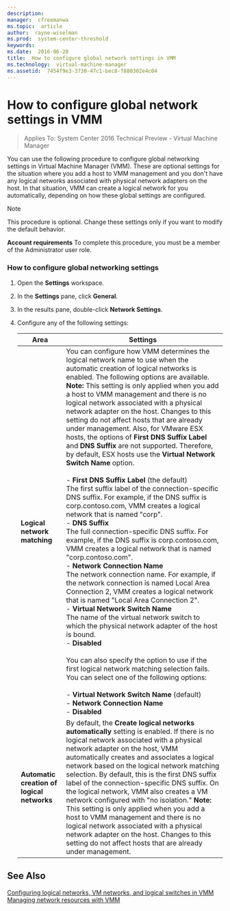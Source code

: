 ```yaml
---
description:  
manager:  cfreemanwa
ms.topic:  article
author:  rayne-wiselman
ms.prod:  system-center-threshold
keywords:  
ms.date:  2016-06-28
title:  How to configure global network settings in VMM
ms.technology:  virtual-machine-manager
ms.assetid:  7454f9e3-3730-47c1-bec8-f880302e4c04
---
```


# How to configure global network settings in VMM

>Applies To: System Center 2016 Technical Preview - Virtual Machine Manager

You can use the following procedure to configure global networking settings in Virtual Machine Manager (VMM). These are optional settings for the situation where you add a host to VMM management and you don't have any logical networks associated with physical network adapters on the host. In that situation, VMM can create a logical network for you automatically, depending on how these global settings are configured.

> [!NOTE]
> This procedure is optional. Change these settings only if you want to modify the default behavior.

**Account requirements** To complete this procedure, you must be a member of the Administrator user role.

### How to configure global networking settings

1.  Open the **Settings** workspace.

2.  In the **Settings** pane, click **General**.

3.  In the results pane, double-click **Network Settings**.

4.  Configure any of the following settings:

    |Area|Settings|
    |--------|------------|
    |**Logical network matching**|You can configure how VMM determines the logical network name to use when the automatic creation of logical networks is enabled. The following options are available. **Note:** This setting is only applied when you add a host to VMM management and there is no logical network associated with a physical network adapter on the host.  Changes to this setting do not affect hosts that are already under management. Also, for VMware ESX hosts, the options of **First DNS Suffix Label** and **DNS Suffix** are not supported. Therefore, by default, ESX hosts use the **Virtual Network Switch Name** option.<br /><br />-   **First DNS Suffix Label** (the default)<br />    The first suffix label of the connection-specific DNS suffix. For example, if the DNS suffix is corp.contoso.com, VMM creates a logical network that is named "corp".<br />-   **DNS Suffix**<br />    The full connection-specific DNS suffix. For example, if the DNS suffix is corp.contoso.com, VMM creates a logical network that is named "corp.contoso.com".<br />-   **Network Connection Name**<br />    The network connection name. For example, if the network connection is named Local Area Connection 2, VMM creates a logical network that is named "Local Area Connection 2".<br />-   **Virtual Network Switch Name**<br />    The name of the virtual network switch to which the physical network adapter of the host is bound.<br />-   **Disabled**<br /><br />You can also specify the option to use if the first logical network matching selection fails. You can select one of the following options:<br /><br />-   **Virtual Network Switch Name** (default)<br />-   **Network Connection Name**<br />-   **Disabled**|
    |**Automatic creation of logical networks**|By default, the **Create logical networks automatically** setting is enabled. If there is no logical network associated with a physical network adapter on the host, VMM automatically creates and associates a logical network based on the logical network matching selection. By default, this is the first DNS suffix label of the connection-specific DNS suffix. On the logical network, VMM also creates a VM network configured with "no isolation." **Note:** This setting is only applied when you add a host to VMM management and there is no logical network associated with a physical network adapter on the host. Changes to this setting do not affect hosts that are already under management.|

## See Also
[Configuring logical networks, VM networks, and logical switches in VMM](Configuring-logical-networks,-VM-networks,-and-logical-switches-in-VMM.md)
[Managing network resources with VMM](Managing-network-resources-with-VMM.md)



